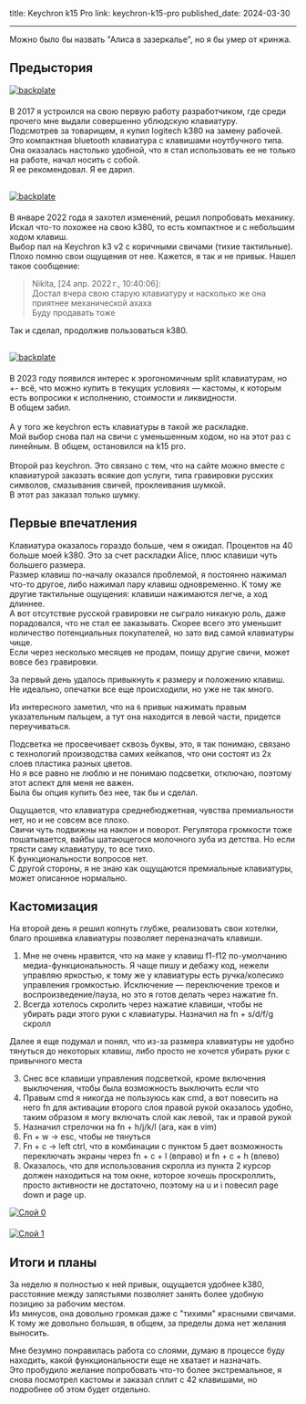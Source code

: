title: Keychron k15 Pro
link: keychron-k15-pro
published_date: 2024-03-30
___

Можно было бы назвать "Алиса в зазеркалье", но я бы умер от кринжа.

## Предыстория

<div style="gap: 20px; display: flex; flex-wrap: wrap; margin-bottom: 30px;">
  <a href="https://github.com/nikita-nuykin/blog/blob/main/resources/keychron-k15-pro/k380.jpeg?raw=true" style="flex: 1 1 40%; min-width: 300px;">
    <img src="https://github.com/nikita-nuykin/blog/blob/main/resources/keychron-k15-pro/k380--preview.jpeg?raw=true" alt="backplate">
  </a>

  <div style="flex: 1 1 50%; min-width: 300px;">
    В 2017 я устроился на свою первую работу разработчиком, где среди прочего мне выдали совершенно ублюдскую клавиатуру.
    <br/>
    Подсмотрев за товарищем, я купил logitech k380 на замену рабочей.
    <br/>
    Это компактная bluetooth клавиатура с клавишами ноутбучного типа.
    <br/>
    Она оказалась настолько удобной, что я стал использовать ее не только на работе, начал носить с собой.
    <br/>
    Я ее рекомендовал. Я ее дарил.
  </div>
</div>

<div style="gap: 20px; display: flex; flex-wrap: wrap; margin-bottom: 30px;">
  <a href="https://github.com/nikita-nuykin/blog/blob/main/resources/keychron-k15-pro/k3.jpeg?raw=true" style="flex: 1 1 40%; min-width: 300px;">
    <img src="https://github.com/nikita-nuykin/blog/blob/main/resources/keychron-k15-pro/k3--preview.jpeg?raw=true" alt="backplate">
  </a>

  <div style="flex: 1 1 50%; min-width: 300px;">
    В январе 2022 года я захотел изменений, решил попробовать механику.
    Искал что-то похожее на свою k380, то есть компактное и с небольшим ходом клавиш.
    <br>
    Выбор пал на Keychron k3 v2 с коричными свичами (тихие тактильные).
    <br/>
    Плохо помню свои ощущения от нее. Кажется, я так и не привык. Нашел такое сообщение:
    <blockquote>
      Nikita, [24 апр. 2022 г., 10:40:06]:
      <br/>  
      Достал вчера свою старую клавиатуру и насколько же она приятнее механической ахаха
      <br/>
      Буду продавать тоже
    </blockquote>
    Так и сделал, продолжив пользоваться k380.
  </div>
</div>

<div style="gap: 20px; display: flex; flex-wrap: wrap;">
  <a href="https://github.com/nikita-nuykin/blog/blob/main/resources/keychron-k15-pro/k15.jpeg?raw=true" style="flex: 1 1 40%; min-width: 300px;">
    <img src="https://github.com/nikita-nuykin/blog/blob/main/resources/keychron-k15-pro/k15--preview.jpeg?raw=true" alt="backplate">
  </a>

  <div style="flex: 1 1 50%; min-width: 300px;">
    В 2023 году появился интерес к эрогономичным split клавиатурам, но +- всё, что можно купить в текущих условиях — кастомы, к которым есть вопросики к исполнению, стоимости и ликвидности.
    <br>
    В общем забил.
    <br>
    <br>
    А у того же keychron есть клавиатуры в такой же раскладке.
    <br>
    Мой выбор снова пал на свичи с уменьшенным ходом, но на этот раз с линейным. В общем, остановился на k15 pro.
    <br>
    <br>
    Второй раз keychron. Это связано с тем, что на сайте можно вместе с клавиатурой заказать всякие доп услуги, типа гравировки русских символов, смазывания свичей, проклеивания шумкой.
    <br>
    В этот раз заказал только шумку.
  </div>
</div>


## Первые впечатления

Клавиатура оказалось гораздо больше, чем я ожидал.
Процентов на 40 больше моей k380.
Это за счет раскладки Alice, плюс клавиши чуть большего размера.\
Размер клавиш по-началу оказался проблемой, я постоянно нажимал что-то другое, либо нажимал пару клавиш одновременно.
К тому же другие тактильные ощущения: клавиши нажимаются легче, а ход длиннее.\
А вот отсутствие русской гравировки не сыграло никакую роль, даже порадовался, что не стал ее заказывать. Скорее всего это уменьшит количество потенциальных покупателей, но зато вид самой клавиатуры чище.\
Если через несколько месяцев не продам, поищу другие свичи, может вовсе без гравировки.

За первый день удалось привыкнуть к размеру и положению клавиш. Не идеально, опечатки все еще происходили, но уже не так много.

Из интересного заметил, что на `6` привык нажимать правым указательным пальцем, а тут она находится в левой части, придется переучиваться.

Подсветка не просвечивает сквозь буквы, это, я так понимаю, связано с технологий производства самих кейкапов, что они состоят из 2х слоев пластика разных цветов.\
Но я все равно не люблю и не понимаю подсветки, отключаю, поэтому этот аспект для меня не важен.\
Была бы опция купить без нее, так бы и сделал.

Ощущается, что клавиатура среднебюджетная, чувства премиальности нет, но и не совсем все плохо.\
Свичи чуть подвижны на наклон и поворот. Регулятора громкости тоже пошатывается, вайбы шатающегося молочного зуба из детства. Но если трясти саму клавиатуру, то все тихо.\
К функциональности вопросов нет.\
С другой стороны, я не знаю как ощущаются премиальные клавиатуры, может описанное нормально.

## Кастомизация

На второй день я решил копнуть глубже, реализовать свои хотелки, благо прошивка клавиатуры позволяет переназначать клавиши.
1. Мне не очень нравится, что на маке у клавиш f1-f12 по-умолчанию медиа-функциональность. Я чаще пишу и дебажу код, нежели управляю яркостью, к тому же у клавиатуры есть ручка/колесико управления громкостью. Исключение — переключение треков и воспроизведение/пауза, но это я готов делать через нажатие fn.
2. Всегда хотелось скролить через нажатие клавиши, чтобы не убирать ради этого руки с клавиатуры. Назначил на fn + s/d/f/g скролл

Далее я еще подумал и понял, что из-за размера клавиатуры не удобно тянуться до некоторых клавиш, либо просто не хочется убирать руки с привычного места

3. Снес все клавиши управления подсветкой, кроме включения выключения, чтобы была возможность выключить если что
4. Правым cmd я никогда не пользуюсь как cmd, а вот повесить на него fn для активации второго слоя правой рукой оказалось удобно, таким образом я могу включать слой как левой, так и правой рукой
5. Назначил стрелочки на fn + h/j/k/l (ага, как в vim)
6. Fn + w -> esc, чтобы не тянуться
7. Fn + c -> left ctrl, что в комбинации с пунктом 5 дает возможность переключать экраны через fn + с + l (вправо) и fn + c + h (влево)
8. Оказалось, что для использования скролла из пункта 2 курсор должен находиться на том окне, которое хочешь проскроллить, просто активности не достаточно, поэтому на u и i повесил page down и page up.

<div style="gap: 20px; display: flex; flex-wrap: wrap;">
  <a href="https://github.com/nikita-nuykin/blog/blob/main/resources/keychron-k15-pro/via-layer-0.png?raw=true" style="flex: 1 1 300px; min-width: 300px;">
    <img src="https://github.com/nikita-nuykin/blog/blob/main/resources/keychron-k15-pro/via-layer-0--preview.png?raw=true" alt="Слой 0">
  </a>

  <a href="https://github.com/nikita-nuykin/blog/blob/main/resources/keychron-k15-pro/via-layer-1.png?raw=true" style="flex: 1 1 300px; min-width: 300px;">
    <img src="https://github.com/nikita-nuykin/blog/blob/main/resources/keychron-k15-pro/via-layer-1--preview.png?raw=true" alt="Слой 1">
  </a>
</div>

## Итоги и планы

За неделю я полностью к ней привык, ощущается удобнее k380, расстояние между запястьями позволяет занять более удобную позицию за рабочим местом.\
Из минусов, она довольно громкая даже с "тихими" красными свичами. К тому же довольно большая, в общем, за пределы дома нет желания выносить.

Мне безумно понравилась работа со слоями, думаю в процессе буду находить, какой функциональности еще не хватает и назначать.\
Это пробудило желание попробовать что-то более экстремальное, я снова посмотрел кастомы и заказал сплит с 42 клавишами, но подробнее об этом будет отдельно.